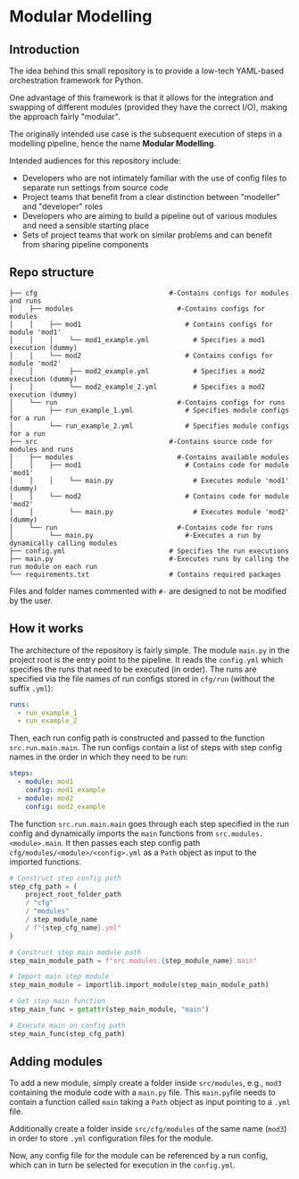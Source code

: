 # Modular Modelling

## Introduction

The idea behind this small repository is to provide a low-tech YAML-based orchestration framework for Python.

One advantage of this framework is that it allows for the integration and swapping of different modules
(provided they have the correct I/O),
making the approach fairly "modular".

The originally intended use case is the subsequent execution of steps in a modelling pipeline, hence the name **Modular Modelling**.

Intended audiences for this repository include:
- Developers who are not intimately familiar with the use of config files to separate run settings from source code
- Project teams that benefit from a clear distinction between "modeller" and "developer" roles
- Developers who are aiming to build a pipeline out of various modules and need a sensible starting place
- Sets of project teams that work on similar problems and can benefit from sharing pipeline components

## Repo structure

```shell
├── cfg                                 #-Contains configs for modules and runs
│    ├── modules                          #-Contains configs for modules
│    │    ├── mod1                          # Contains configs for module 'mod1'
│    │    │    └── mod1_example.yml           # Specifies a mod1 execution (dummy)
│    │    └── mod2                          # Contains configs for module 'mod2'
│    │         ├── mod2_example.yml           # Specifies a mod2 execution (dummy)
│    │         └── mod2_example_2.yml         # Specifies a mod2 execution (dummy)
│    └── run                              #-Contains configs for runs
│         ├── run_example_1.yml             # Specifies module configs for a run
│         └── run_example_2.yml             # Specifies module configs for a run
├── src                                 #-Contains source code for modules and runs
│    ├── modules                          #-Contains available modules
│    │    ├── mod1                          # Contains code for module 'mod1'
│    │    │    └── main.py                    # Executes module 'mod1' (dummy)
│    │    └── mod2                          # Contains code for module 'mod2'
│    │         └── main.py                    # Executes module 'mod2' (dummy)
│    └── run                              #-Contains code for runs
│         └── main.py                       #-Executes a run by dynamically calling modules
├── config.yml                          # Specifies the run executions
├── main.py                             #-Executes runs by calling the run module on each run
└── requirements.txt                    # Contains required packages
```

Files and folder names commented with `#-` are designed to not be modified by the user.

## How it works

The architecture of the repository is fairly simple.
The module `main.py` in the project root is the entry point to the pipeline.
It reads the `config.yml` which specifies the runs that need to be executed (in order).
The runs are specified via the file names of run configs stored in `cfg/run` (without the suffix `.yml`):
```YAML
runs:
  - run_example_1
  - run_example_2
```
Then, each run config path is constructed and passed to the function `src.run.main.main`.
The run configs contain a list of steps with step config names in the order in which they need to be run:
```YAML
steps:
  - module: mod1
    config: mod1_example
  - module: mod2
    config: mod2_example
```
The function `src.run.main.main` goes through each step specified in the run config and dynamically imports the `main` functions from `src.modules.<module>.main`.
It then passes each step config path `cfg/modules/<module>/<config>.yml` as a `Path` object as input to the imported functions.
```python
# Construct step config path
step_cfg_path = (
    project_root_folder_path
    / "cfg"
    / "modules"
    / step_module_name
    / f"{step_cfg_name}.yml"
)

# Construct step main module path
step_main_module_path = f"src.modules.{step_module_name}.main"

# Import main step module
step_main_module = importlib.import_module(step_main_module_path)

# Get step main function
step_main_func = getattr(step_main_module, "main")

# Execute main on config path
step_main_func(step_cfg_path)
```

## Adding modules

To add a new module, simply create a folder inside `src/modules`, e.g., `mod3` containing the module code with a `main.py` file.
This `main.py`file needs to contain a function called `main` taking a `Path` object as input pointing to a `.yml` file.

Additionally create a folder inside `src/cfg/modules` of the same name (`mod3`) in order to store `.yml` configuration files for the module.

Now, any config file for the module can be referenced by a run config, which can in turn be selected for execution in the `config.yml`.

